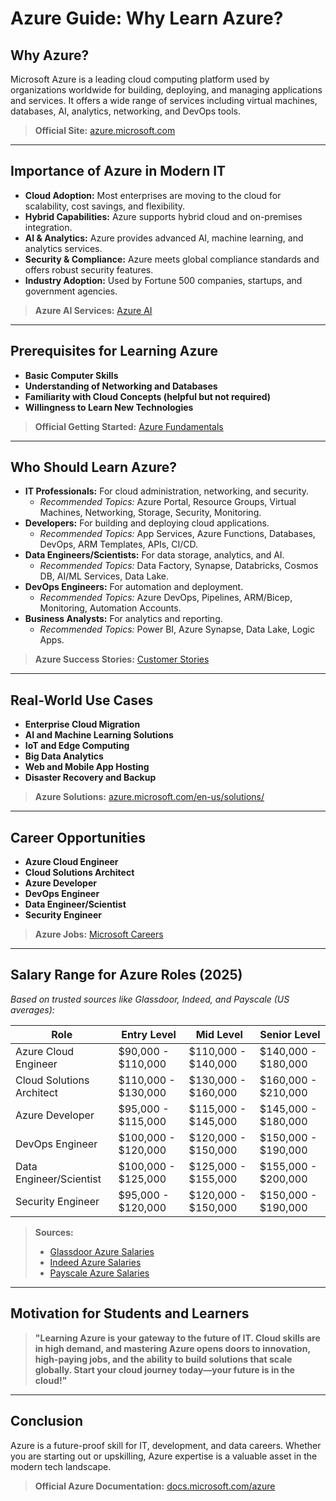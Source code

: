 # Azure Guide: Why Learn Azure?

## Why Azure?
Microsoft Azure is a leading cloud computing platform used by organizations worldwide for building, deploying, and managing applications and services. It offers a wide range of services including virtual machines, databases, AI, analytics, networking, and DevOps tools.

> **Official Site:** [azure.microsoft.com](https://azure.microsoft.com/)

---

## Importance of Azure in Modern IT
- **Cloud Adoption:** Most enterprises are moving to the cloud for scalability, cost savings, and flexibility.
- **Hybrid Capabilities:** Azure supports hybrid cloud and on-premises integration.
- **AI & Analytics:** Azure provides advanced AI, machine learning, and analytics services.
- **Security & Compliance:** Azure meets global compliance standards and offers robust security features.
- **Industry Adoption:** Used by Fortune 500 companies, startups, and government agencies.

> **Azure AI Services:** [Azure AI](https://azure.microsoft.com/en-us/products/ai-services/)

---

## Prerequisites for Learning Azure
- **Basic Computer Skills**
- **Understanding of Networking and Databases**
- **Familiarity with Cloud Concepts (helpful but not required)**
- **Willingness to Learn New Technologies**

> **Official Getting Started:** [Azure Fundamentals](https://learn.microsoft.com/en-us/training/paths/azure-fundamentals/)

---

## Who Should Learn Azure?
- **IT Professionals:** For cloud administration, networking, and security.
  - *Recommended Topics:* Azure Portal, Resource Groups, Virtual Machines, Networking, Storage, Security, Monitoring.
- **Developers:** For building and deploying cloud applications.
  - *Recommended Topics:* App Services, Azure Functions, Databases, DevOps, ARM Templates, APIs, CI/CD.
- **Data Engineers/Scientists:** For data storage, analytics, and AI.
  - *Recommended Topics:* Data Factory, Synapse, Databricks, Cosmos DB, AI/ML Services, Data Lake.
- **DevOps Engineers:** For automation and deployment.
  - *Recommended Topics:* Azure DevOps, Pipelines, ARM/Bicep, Monitoring, Automation Accounts.
- **Business Analysts:** For analytics and reporting.
  - *Recommended Topics:* Power BI, Azure Synapse, Data Lake, Logic Apps.

> **Azure Success Stories:** [Customer Stories](https://customers.microsoft.com/en-us/story/)

---

## Real-World Use Cases
- **Enterprise Cloud Migration**
- **AI and Machine Learning Solutions**
- **IoT and Edge Computing**
- **Big Data Analytics**
- **Web and Mobile App Hosting**
- **Disaster Recovery and Backup**

> **Azure Solutions:** [azure.microsoft.com/en-us/solutions/](https://azure.microsoft.com/en-us/solutions/)

---

## Career Opportunities
- **Azure Cloud Engineer**
- **Cloud Solutions Architect**
- **Azure Developer**
- **DevOps Engineer**
- **Data Engineer/Scientist**
- **Security Engineer**

> **Azure Jobs:** [Microsoft Careers](https://careers.microsoft.com/)

---

## Salary Range for Azure Roles (2025)
*Based on trusted sources like Glassdoor, Indeed, and Payscale (US averages):*

| Role                      | Entry Level      | Mid Level        | Senior Level     |
|---------------------------|------------------|------------------|-----------------|
| Azure Cloud Engineer      | $90,000 - $110,000| $110,000 - $140,000| $140,000 - $180,000|
| Cloud Solutions Architect | $110,000 - $130,000| $130,000 - $160,000| $160,000 - $210,000|
| Azure Developer           | $95,000 - $115,000| $115,000 - $145,000| $145,000 - $180,000|
| DevOps Engineer           | $100,000 - $120,000| $120,000 - $150,000| $150,000 - $190,000|
| Data Engineer/Scientist   | $100,000 - $125,000| $125,000 - $155,000| $155,000 - $200,000|
| Security Engineer         | $95,000 - $120,000| $120,000 - $150,000| $150,000 - $190,000|

> **Sources:**
> - [Glassdoor Azure Salaries](https://www.glassdoor.com/Salaries/azure-cloud-engineer-salary-SRCH_KO0,21.htm)
> - [Indeed Azure Salaries](https://www.indeed.com/q-Azure-jobs.html)
> - [Payscale Azure Salaries](https://www.payscale.com/research/US/Skill=Microsoft_Azure/Salary)

---

## Motivation for Students and Learners
> **"Learning Azure is your gateway to the future of IT. Cloud skills are in high demand, and mastering Azure opens doors to innovation, high-paying jobs, and the ability to build solutions that scale globally. Start your cloud journey today—your future is in the cloud!"**

---

## Conclusion
Azure is a future-proof skill for IT, development, and data careers. Whether you are starting out or upskilling, Azure expertise is a valuable asset in the modern tech landscape.

> **Official Azure Documentation:** [docs.microsoft.com/azure](https://docs.microsoft.com/azure)
